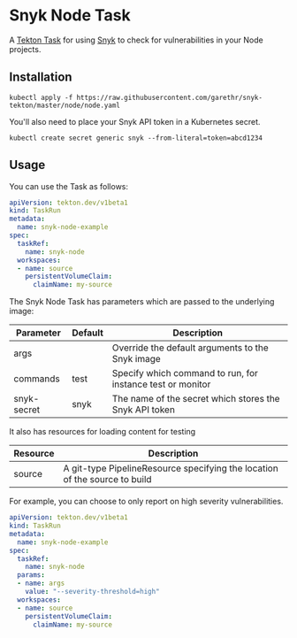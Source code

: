 # Snyk Node Task

A [Tekton Task](https://tekton.dev/) for using [Snyk](https://snyk.io) to check for
vulnerabilities in your Node projects.


## Installation

```
kubectl apply -f https://raw.githubusercontent.com/garethr/snyk-tekton/master/node/node.yaml
```

You'll also need to place your Snyk API token in a Kubernetes secret.

```
kubectl create secret generic snyk --from-literal=token=abcd1234
```

## Usage

You can use the Task as follows:

```yaml
apiVersion: tekton.dev/v1beta1
kind: TaskRun
metadata:
  name: snyk-node-example
spec:
  taskRef:
    name: snyk-node
  workspaces:
  - name: source
    persistentVolumeClaim:
      claimName: my-source
```

The Snyk Node Task has parameters which are passed to the underlying image:

| Parameter | Default | Description |
| --- | --- | --- |
| args |   | Override the default arguments to the Snyk image |
| commands | test | Specify which command to run, for instance test or monitor |
| snyk-secret | snyk | The name of the secret which stores the Snyk API token |

It also has resources for loading content for testing

| Resource | Description |
| --- | --- |
| source | A git-type PipelineResource specifying the location of the source to build |

For example, you can choose to only report on high severity vulnerabilities.

```yaml
apiVersion: tekton.dev/v1beta1
kind: TaskRun
metadata:
  name: snyk-node-example
spec:
  taskRef:
    name: snyk-node
  params:
  - name: args
    value: "--severity-threshold=high"
  workspaces:
  - name: source
    persistentVolumeClaim:
      claimName: my-source
```
